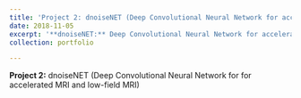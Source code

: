 ```yaml
---
title: 'Project 2: dnoiseNET (Deep Convolutional Neural Network for accelerated MRI and low-field MRI)'
date: 2018-11-05
excerpt: '**dnoiseNET:** Deep Convolutional Neural Network for accelerated MRI and low-field MRI <br/><img src='/images/500x300.png'>'
collection: portfolio

---
```


**Project 2:** dnoiseNET (Deep Convolutional Neural Network for for accelerated MRI and low-field MRI)